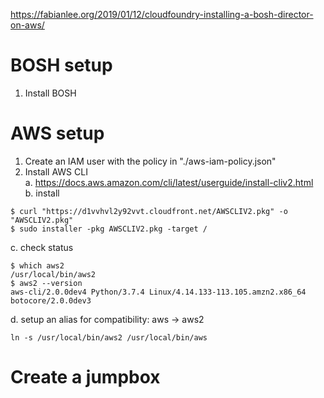 https://fabianlee.org/2019/01/12/cloudfoundry-installing-a-bosh-director-on-aws/

# BOSH setup
1. Install BOSH

# AWS setup
1. Create an IAM user with the policy in "./aws-iam-policy.json"
2. Install AWS CLI  
  a. https://docs.aws.amazon.com/cli/latest/userguide/install-cliv2.html  
  b. install  
  ```
  $ curl "https://d1vvhvl2y92vvt.cloudfront.net/AWSCLIV2.pkg" -o "AWSCLIV2.pkg"
  $ sudo installer -pkg AWSCLIV2.pkg -target /
  ```
  
  c. check status
  ```
  $ which aws2
  /usr/local/bin/aws2 
  $ aws2 --version
  aws-cli/2.0.0dev4 Python/3.7.4 Linux/4.14.133-113.105.amzn2.x86_64 botocore/2.0.0dev3
  ```
  d. setup an alias for compatibility: aws -> aws2
  ```
  ln -s /usr/local/bin/aws2 /usr/local/bin/aws
  ```

# Create a jumpbox
